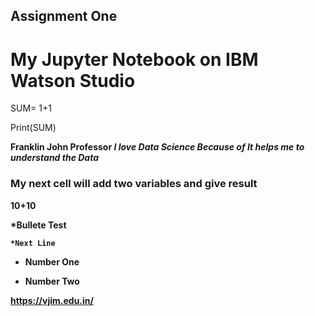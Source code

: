 ## Assignment One

# My Jupyter Notebook on IBM Watson Studio

SUM= 1+1

Print(SUM)

<b> Franklin John
  Professor 
  *I love Data Science Because of It helps me to understand the Data*
  ### My next cell will add two variables and give result 
  
  10+10
  
  *Bullete Test
  
    *Next Line 
  
  * Number One
  
  * Number Two 
  
  https://vjim.edu.in/
  
